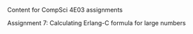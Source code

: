 Content for CompSci 4E03 assignments

Assignment 7:  Calculating Erlang-C formula for large numbers

